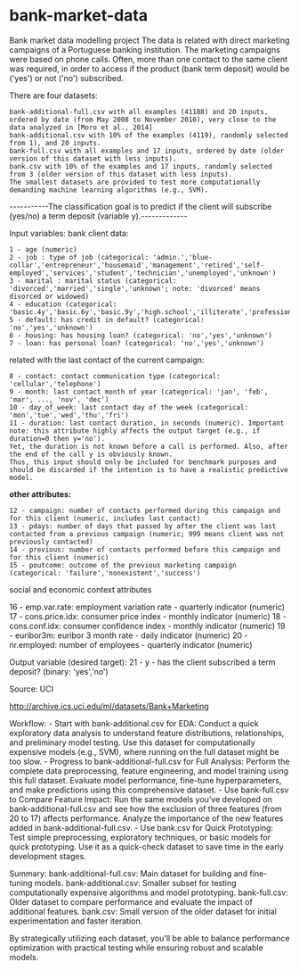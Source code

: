 # bank-market-data
Bank market data modelling project
The data is related with direct marketing campaigns of a Portuguese banking institution. The marketing campaigns were based on phone calls. Often, more than one contact to the same client was required, in order to access if the product (bank term deposit) would be ('yes') or not ('no') subscribed.

There are four datasets:

    bank-additional-full.csv with all examples (41188) and 20 inputs, ordered by date (from May 2008 to November 2010), very close to the data analyzed in [Moro et al., 2014]
    bank-additional.csv with 10% of the examples (4119), randomly selected from 1), and 20 inputs.
    bank-full.csv with all examples and 17 inputs, ordered by date (older version of this dataset with less inputs).
    bank.csv with 10% of the examples and 17 inputs, randomly selected from 3 (older version of this dataset with less inputs).
    The smallest datasets are provided to test more computationally demanding machine learning algorithms (e.g., SVM).

-----------The classification goal is to predict if the client will subscribe (yes/no) a term deposit (variable y).-------------

Input variables:
bank client data:
        
    1 - age (numeric)
    2 - job : type of job (categorical: 'admin.','blue-collar','entrepreneur','housemaid','management','retired','self-employed','services','student','technician','unemployed','unknown')
    3 - marital : marital status (categorical: 'divorced','married','single','unknown'; note: 'divorced' means divorced or widowed)
    4 - education (categorical: 'basic.4y','basic.6y','basic.9y','high.school','illiterate','professional.course','university.degree','unknown')
    5 - default: has credit in default? (categorical: 'no','yes','unknown')
    6 - housing: has housing loan? (categorical: 'no','yes','unknown')
    7 - loan: has personal loan? (categorical: 'no','yes','unknown')

related with the last contact of the current campaign:

    8 - contact: contact communication type (categorical: 'cellular','telephone')
    9 - month: last contact month of year (categorical: 'jan', 'feb', 'mar', ..., 'nov', 'dec')
    10 - day_of_week: last contact day of the week (categorical: 'mon','tue','wed','thu','fri')
    11 - duration: last contact duration, in seconds (numeric). Important note: this attribute highly affects the output target (e.g., if duration=0 then y='no'). 
    Yet, the duration is not known before a call is performed. Also, after the end of the call y is obviously known. 
    Thus, this input should only be included for benchmark purposes and should be discarded if the intention is to have a realistic predictive model.

**other attributes:**

    12 - campaign: number of contacts performed during this campaign and for this client (numeric, includes last contact)
    13 - pdays: number of days that passed by after the client was last contacted from a previous campaign (numeric; 999 means client was not previously contacted)
    14 - previous: number of contacts performed before this campaign and for this client (numeric)
    15 - poutcome: outcome of the previous marketing campaign (categorical: 'failure','nonexistent','success')

social and economic context attributes

16 - emp.var.rate: employment variation rate - quarterly indicator (numeric)
17 - cons.price.idx: consumer price index - monthly indicator (numeric)
18 - cons.conf.idx: consumer confidence index - monthly indicator (numeric)
19 - euribor3m: euribor 3 month rate - daily indicator (numeric)
20 - nr.employed: number of employees - quarterly indicator (numeric)

Output variable (desired target):
21 - y - has the client subscribed a term deposit? (binary: 'yes','no')

Source: UCI

http://archive.ics.uci.edu/ml/datasets/Bank+Marketing


Workflow:
    - Start with bank-additional.csv for EDA:
        Conduct a quick exploratory data analysis to understand feature distributions, relationships, and preliminary model testing.
        Use this dataset for computationally expensive models (e.g., SVM), where running on the full dataset might be too slow.
    - Progress to bank-additional-full.csv for Full Analysis:
        Perform the complete data preprocessing, feature engineering, and model training using this full dataset.
        Evaluate model performance, fine-tune hyperparameters, and make predictions using this comprehensive dataset.
    - Use bank-full.csv to Compare Feature Impact:
        Run the same models you’ve developed on bank-additional-full.csv and see how the exclusion of three features (from 20 to 17) affects performance.
        Analyze the importance of the new features added in bank-additional-full.csv.
    - Use bank.csv for Quick Prototyping:
        Test simple preprocessing, exploratory techniques, or basic models for quick prototyping.
        Use it as a quick-check dataset to save time in the early development stages.

Summary:
    bank-additional-full.csv: Main dataset for building and fine-tuning models.
    bank-additional.csv: Smaller subset for testing computationally expensive algorithms and model prototyping.
    bank-full.csv: Older dataset to compare performance and evaluate the impact of additional features.
    bank.csv: Small version of the older dataset for initial experimentation and faster iteration.

By strategically utilizing each dataset, you'll be able to balance performance optimization with practical testing while ensuring robust and scalable models.
